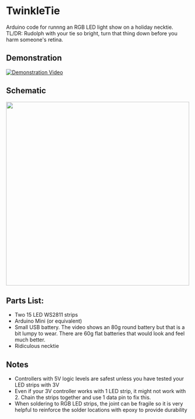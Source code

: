 # TwinkleTie
Arduino code for runnng an RGB LED light show on a holiday necktie.
TL/DR: Rudolph with your tie so bright, turn that thing down before you harm someone's retina.

## Demonstration
[![Demonstration Video](https://i.ytimg.com/vi/MoQlWXUC1UQ/0.jpg)](https://youtu.be/MoQlWXUC1UQ)

## Schematic
<img src="https://github.com/greglarious/TwinkleTie/blob/master/TwinkleTieSchematic.png?raw=true" width="500" height="500" />

## Parts List:
- Two 15 LED WS2811 strips
- Arduino Mini (or equivalent) 
- Small USB battery. The video shows an 80g round battery but that is a bit lumpy to wear. There are 60g flat batteries that would look and feel much better.
- Ridiculous necktie

## Notes
- Controllers with 5V logic levels are safest unless you have tested your LED strips with 3V
- Even if your 3V controller works with 1 LED strip, it might not work with 2.  Chain the strips together and use 1 data pin to fix this.
- When soldering to RGB LED strips, the joint can be fragile so it is very helpful to reinforce the solder locations with epoxy to provide durability
